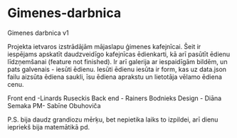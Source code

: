 # Gimenes-darbnica
Gimenes darbnica v1

Projekta ietvaros izstrādājām mājaslapu ģimenes kafejnīcai. 
Šeit ir iespējams apskatīt daudzveidīgo kafejnīcas ēdienkarti, kā arī pasūtīt ēdienu līdzņemšanai (feature not finished). 
Ir arī galerija ar iespaidīgām bildēm, un pats galvenais - iesūti ēdienu.
Iesūti ēdienu iesūta ir form, kas uz data.json failu aizsūta ēdiena saukli, īsu ēdiena aprakstu un lietotāja vēlamo ēdiena cenu.

Front end -Linards Ruseckis
Back end - Rainers Bodnieks
Design - Diāna Semaka
PM- Sabīne Obuhoviča

P.S. bija daudz grandiozu mērķu, bet nepietika laiks to izpildei, arī dienu iepriekš bija matemātikā pd.
